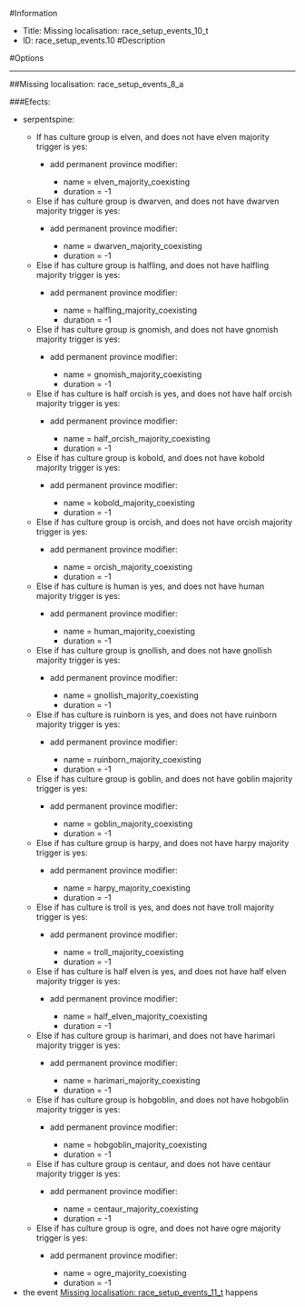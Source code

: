 #Information
 - Title: Missing localisation: race_setup_events_10_t
 - ID: race_setup_events.10
#Description

#Options

___
##Missing localisation: race_setup_events_8_a

###Efects:<ul><li>serpentspine:</li><ul><li>If has culture group is elven, and does not have elven majority trigger is yes:</li><ul><li>add permanent province modifier:</li><ul><li>name = elven_majority_coexisting</li><li>duration = -1</li></ul></ul><li>Else if has culture group is dwarven, and does not have dwarven majority trigger is yes:</li><ul><li>add permanent province modifier:</li><ul><li>name = dwarven_majority_coexisting</li><li>duration = -1</li></ul></ul><li>Else if has culture group is halfling, and does not have halfling majority trigger is yes:</li><ul><li>add permanent province modifier:</li><ul><li>name = halfling_majority_coexisting</li><li>duration = -1</li></ul></ul><li>Else if has culture group is gnomish, and does not have gnomish majority trigger is yes:</li><ul><li>add permanent province modifier:</li><ul><li>name = gnomish_majority_coexisting</li><li>duration = -1</li></ul></ul><li>Else if has culture is half orcish is yes, and does not have half orcish majority trigger is yes:</li><ul><li>add permanent province modifier:</li><ul><li>name = half_orcish_majority_coexisting</li><li>duration = -1</li></ul></ul><li>Else if has culture group is kobold, and does not have kobold majority trigger is yes:</li><ul><li>add permanent province modifier:</li><ul><li>name = kobold_majority_coexisting</li><li>duration = -1</li></ul></ul><li>Else if has culture group is orcish, and does not have orcish majority trigger is yes:</li><ul><li>add permanent province modifier:</li><ul><li>name = orcish_majority_coexisting</li><li>duration = -1</li></ul></ul><li>Else if has culture is human is yes, and does not have human majority trigger is yes:</li><ul><li>add permanent province modifier:</li><ul><li>name = human_majority_coexisting</li><li>duration = -1</li></ul></ul><li>Else if has culture group is gnollish, and does not have gnollish majority trigger is yes:</li><ul><li>add permanent province modifier:</li><ul><li>name = gnollish_majority_coexisting</li><li>duration = -1</li></ul></ul><li>Else if has culture is ruinborn is yes, and does not have ruinborn majority trigger is yes:</li><ul><li>add permanent province modifier:</li><ul><li>name = ruinborn_majority_coexisting</li><li>duration = -1</li></ul></ul><li>Else if has culture group is goblin, and does not have goblin majority trigger is yes:</li><ul><li>add permanent province modifier:</li><ul><li>name = goblin_majority_coexisting</li><li>duration = -1</li></ul></ul><li>Else if has culture group is harpy, and does not have harpy majority trigger is yes:</li><ul><li>add permanent province modifier:</li><ul><li>name = harpy_majority_coexisting</li><li>duration = -1</li></ul></ul><li>Else if has culture is troll is yes, and does not have troll majority trigger is yes:</li><ul><li>add permanent province modifier:</li><ul><li>name = troll_majority_coexisting</li><li>duration = -1</li></ul></ul><li>Else if has culture is half elven is yes, and does not have half elven majority trigger is yes:</li><ul><li>add permanent province modifier:</li><ul><li>name = half_elven_majority_coexisting</li><li>duration = -1</li></ul></ul><li>Else if has culture group is harimari, and does not have harimari majority trigger is yes:</li><ul><li>add permanent province modifier:</li><ul><li>name = harimari_majority_coexisting</li><li>duration = -1</li></ul></ul><li>Else if has culture group is hobgoblin, and does not have hobgoblin majority trigger is yes:</li><ul><li>add permanent province modifier:</li><ul><li>name = hobgoblin_majority_coexisting</li><li>duration = -1</li></ul></ul><li>Else if has culture group is centaur, and does not have centaur majority trigger is yes:</li><ul><li>add permanent province modifier:</li><ul><li>name = centaur_majority_coexisting</li><li>duration = -1</li></ul></ul><li>Else if has culture group is ogre, and does not have ogre majority trigger is yes:</li><ul><li>add permanent province modifier:</li><ul><li>name = ogre_majority_coexisting</li><li>duration = -1</li></ul></ul></ul><li>the event [Missing localisation: race_setup_events_11_t](../events/missing_localisation_race_setup_events_11_t.md) happens</li></ul>
